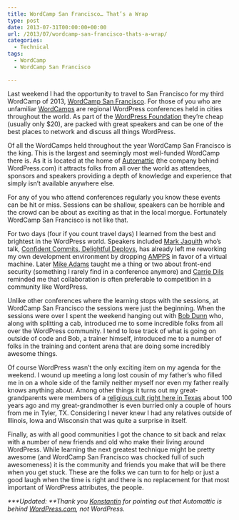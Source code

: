 ```yaml
---
title: WordCamp San Francisco… That’s a Wrap
type: post
date: 2013-07-31T00:00:00+00:00
url: /2013/07/wordcamp-san-francisco-thats-a-wrap/
categories:
  - Technical
tags:
  - WordCamp
  - WordCamp San Francisco

---
```

Last weekend I had the opportunity to travel to San Francisco for my third WordCamp of 2013, <a title="WordCamp San Francisco 2013" href="http://2013.sf.wordcamp.org/schedule/" target="_blank" rel="noopener noreferrer">WordCamp San Francisco</a>. For those of you who are unfamiliar <a title="WordCamp Central" href="http://central.wordcamp.org/" target="_blank" rel="noopener noreferrer">WordCamps</a> are regional WordPress conferences held in cities throughout the world. As part of the <a title="WordPress Foundation" href="http://wordpressfoundation.org/" target="_blank" rel="noopener noreferrer">WordPress Foundation</a> they’re cheap (usually only $20), are packed with great speakers and can be one of the best places to network and discuss all things WordPress.

Of all the WordCamps held throughout the year WordCamp San Francisco is the king. This is the largest and seemingly most well-funded WordCamp there is. As it is located at the home of <a title="Automattic" href="http://automattic.com/" target="_blank" rel="noopener noreferrer">Automattic</a> (the company behind WordPress.com) it attracts folks from all over the world as attendees, sponsors and speakers providing a depth of knowledge and experience that simply isn’t available anywhere else.

For any of you who attend conferences regularly you know these events can be hit or miss. Sessions can be shallow, speakers can be horrible and the crowd can be about as exciting as that in the local morgue. Fortunately WordCamp San Francisco is not like that.

For two days (four if you count travel days) I learned from the best and brightest in the WordPress world. Speakers included <a title="Mark Jaquith" href="http://markjaquith.com/" target="_blank" rel="noopener noreferrer">Mark Jaquith</a> who’s talk, <a title="Confident Commits, Delightful Deploys on WordPress.tv" href="http://wordpress.tv/2013/07/28/mark-jaquith-confident-commits-delightful-deploys-2/" target="_blank" rel="noopener noreferrer">Confident Commits, Delightful Deploys</a>, has already left me reworking my own development environment by dropping <a title="AMPPS" href="http://www.ampps.com/" target="_blank" rel="noopener noreferrer">AMPPS</a> in favor of a virtual machine. Later <a title="Mike Adams on WordPress.org" href="http://profiles.wordpress.org/mdawaffe/" target="_blank" rel="noopener noreferrer">Mike Adams</a> taught me a thing or two about front-end security (something I rarely find in a conference anymore) and <a title="Carrie Dils" href="http://www.carriedils.com/" target="_blank" rel="noopener noreferrer">Carrie Dils</a> reminded me that collaboration is often preferable to competition in a community like WordPress.

Unlike other conferences where the learning stops with the sessions, at WordCamp San Francisco the sessions were just the beginning. When the sessions were over I spent the weekend hanging out with <a title="BobWP" href="http://bobwp.com/" target="_blank" rel="noopener noreferrer">Bob Dunn</a> who, along with splitting a cab, introduced me to some incredible folks from all over the WordPress community. I tend to lose track of what is going on outside of code and Bob, a trainer himself, introduced me to a number of folks in the training and content arena that are doing some incredibly awesome things.

Of course WordPress wasn’t the only exciting item on my agenda for the weekend. I wound up meeting a long lost cousin of my father’s who filled me in on a whole side of the family neither myself nor even my father really knows anything about. Among other things it turns out my great-grandparents were members of a <a title="Burning Bush Colony" href="http://www.tshaonline.org/handbook/online/articles/ueb07" target="_blank" rel="noopener noreferrer">religious cult right here in Texas</a> about 100 years ago and my great-grandmother is even burried only a couple of hours from me in Tyler, TX. Considering I never knew I had any relatives outside of Illinois, Iowa and Wisconsin that was quite a surprise in itself.

Finally, as with all good communities I got the chance to sit back and relax with a number of new friends and old who make their living around WordPress. While learning the next greatest technique might be pretty awesome (and WordCamp San Francisco was chocked full of such awesomeness) it is the community and friends you make that will be there when you get stuck. These are the folks we can turn to for help or just a good laugh when the time is right and there is no replacement for that most important of WordPress attributes, the people.

_***Updated: **Thank you <a title="Konstantin Kovshenin" href="http://kovshenin.com/" target="_blank" rel="noopener noreferrer">Konstantin</a> for pointing out that Automattic is behind <a title="WordPress.com" href="http://wordpress.com" target="_blank" rel="noopener noreferrer">WordPress.com</a>, not WordPress._